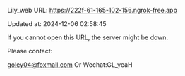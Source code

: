 Lily_web URL: https://222f-61-165-102-156.ngrok-free.app

Updated at: 2024-12-06 02:58:45

If you cannot open this URL, the server might be down.

Please contact: 

goley04@foxmail.com Or Wechat:GL_yeaH